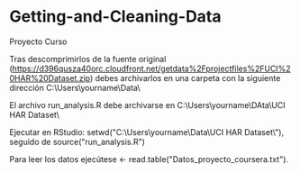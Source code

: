 # Getting-and-Cleaning-Data
Proyecto Curso


Tras descomprimirlos de la fuente original (https://d396qusza40orc.cloudfront.net/getdata%2Fprojectfiles%2FUCI%20HAR%20Dataset.zip) debes archivarlos en una carpeta con la siguiente dirección C:\Users\yourname\Data\

El archivo run_analysis.R debe archivarse en C:\Users\yourname\DAta\UCI HAR Dataset\

Ejecutar en RStudio: setwd("C:\\Users\\yourname\\Data\\UCI HAR Dataset\\"), seguido de  source("run_analysis.R")

Para leer los datos ejecútese <- read.table("Datos_proyecto_coursera.txt"). 
